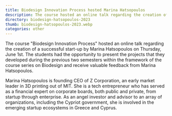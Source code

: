 ```yaml
---
title: Biodesign Innovation Process hosted Marina Hatsopoulos
description: The course hosted an online talk regarding the creation of a successful start-up by Marina Hatsopoulos
directory: biodesign-hatsopoulos-2023
thumb: biodesign-hatsopoulos-2023.webp
categories: other
---
```

The course "Biodesign Innovation Process" hosted an online talk regarding the creation of a successful start-up by Marina Hatsopoulos on Thursday, June 1st. The students had the opportunity to present the projects that they developed during the previous two semesters within the framework of the course series on Biodesign and receive valuable feedback from Marina Hatsopoulos.

Marina Hatsopoulos is founding CEO of Z Corporation, an early market leader in 3D printing out of MIT. She is a tech entrepreneur who has served as a financial expert on corporate boards, both public and private, from startup through enterprise. As an angel investor and advisor to an array of organizations, including the Cypriot government, she is involved in the emerging startup ecosystems in Greece and Cyprus.
